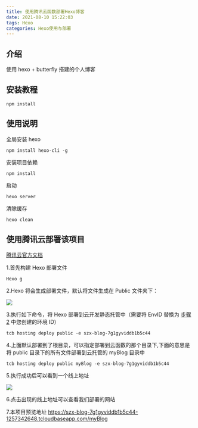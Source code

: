 ```yaml
---
title: 使用腾讯云函数部署Hexo博客
date: 2021-08-10 15:22:03
tags: Hexo
categories: Hexo使用与部署
---
```


## 介绍
使用 hexo + butterfly 搭建的个人博客

## 安装教程
```shell
npm install
```

## 使用说明

全局安装 hexo
```shell
npm install hexo-cli -g
```
安装项目依赖
```shell
npm install
```
启动
```shell
hexo server
```
清除缓存
```shell
hexo clean
```

## 使用腾讯云部署该项目

[腾讯云官方文档](https://cloud.tencent.com/document/product/876/47006)

1.首先构建 Hexo 部署文件

```shell
Hexo g
```

2.Hexo 将会生成部署文件，默认将文件生成在 Public 文件夹下：

![](https://szx-bucket1.fsh.bcebos.com/sourceimages/root1.png)

3.执行如下命令，将 Hexo 部署到云开发静态托管中（需要将 EnvID 替换为 [步骤2](https://cloud.tencent.com/document/product/876/47006#step2.3) 中您创建的环境 ID）

```shell
tcb hosting deploy public -e szx-blog-7g1gyviddb1b5c44
```

4.上面默认部署到了根目录，可以指定部署到云函数的那个目录下,下面的意思是将 public 目录下的所有文件部署到云托管的 myBlog 目录中

```shell
tcb hosting deploy public myBlog -e szx-blog-7g1gyviddb1b5c44
```



5.执行成功后可以看到一个线上地址

![](https://szx-bucket1.fsh.bcebos.com/sourceimages/root2.png)

6.点击出现的线上地址可以查看我们部署的网站

7.本项目预览地址
https://szx-blog-7g1gyviddb1b5c44-1257342648.tcloudbaseapp.com/myBlog